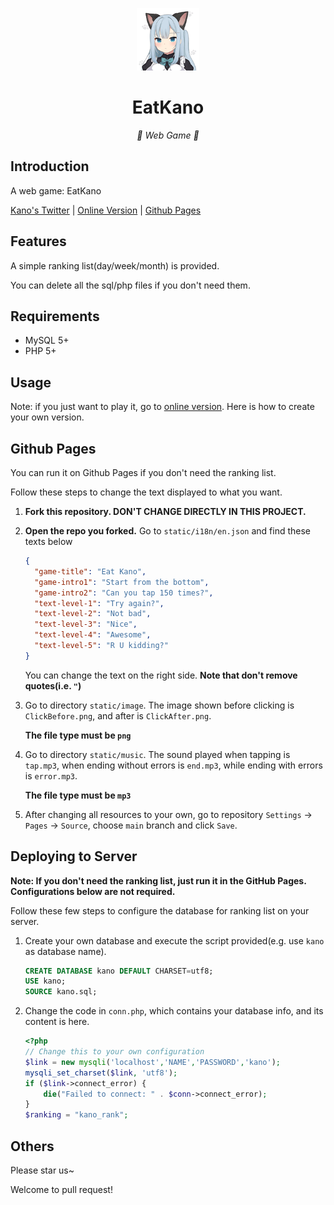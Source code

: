 <p align="center">
  <a href="https://xingye.me/game/eatkano"><img src="https://github.com/arcxingye/EatKano/blob/main/static/image/ClickBefore.png?raw=true" width="100" height="100" alt="EatKano"></a>
</p>

<div align="center">

# EatKano

_🦌 Web Game 🥛_

</div>


## Introduction
A web game: EatKano

[Kano's Twitter](https://twitter.com/kano_2525)
|
[Online Version](https://xingye.me/game/eatkano/index.php)
|
[Github Pages](https://arcxingye.github.io/EatKano/index.html)

## Features

A simple ranking list(day/week/month) is provided.

You can delete all the sql/php files if you don't need them.

## Requirements
+ MySQL 5+
+ PHP 5+

## Usage

Note: if you just want to play it, go to [online version](https://xingye.me/game/eatkano/index.php). Here is how to create your own version.

## Github Pages

You can run it on Github Pages if you don't need the ranking list.

Follow these steps to change the text displayed to what you want.

1. **Fork this repository. DON'T CHANGE DIRECTLY IN THIS PROJECT.**

2. **Open the repo you forked.** Go to `static/i18n/en.json` and find these texts below

   ```json
   {
     "game-title": "Eat Kano",
     "game-intro1": "Start from the bottom",
     "game-intro2": "Can you tap 150 times?",
     "text-level-1": "Try again?",
     "text-level-2": "Not bad",
     "text-level-3": "Nice",
     "text-level-4": "Awesome",
     "text-level-5": "R U kidding?"
   }
   ```

   You can change the text on the right side. **Note that don't remove quotes(i.e. `"`)**

3. Go to directory `static/image`. The image shown before clicking is `ClickBefore.png`, and after is `ClickAfter.png`.

   **The file type must be `png`**

4. Go to directory `static/music`. The sound played when tapping is `tap.mp3`, when ending without errors is `end.mp3`, while ending with errors is `error.mp3`.

   **The file type must be `mp3`**

5. After changing all resources to your own, go to repository `Settings` -> `Pages` -> `Source`, choose `main` branch and click `Save`.

## Deploying to Server

**Note: If you don't need the ranking list, just run it in the GitHub Pages. Configurations below are not required.**

Follow these few steps to configure the database for ranking list on your server.

1. Create your own database and execute the script provided(e.g. use `kano` as database name).
   
   ```sql
   CREATE DATABASE kano DEFAULT CHARSET=utf8;
   USE kano;
   SOURCE kano.sql;
   ```
   
2. Change the code in `conn.php`, which contains your database info, and its content is here.

   ```php
   <?php
   // Change this to your own configuration
   $link = new mysqli('localhost','NAME','PASSWORD','kano');
   mysqli_set_charset($link, 'utf8');
   if ($link->connect_error) {
       die("Failed to connect: " . $conn->connect_error);
   }
   $ranking = "kano_rank";
   ```

   


## Others

Please star us~

Welcome to pull request!
